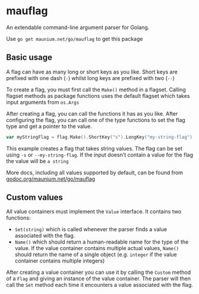 # mauflag
An extendable command-line argument parser for Golang.

Use `go get maunium.net/go/mauflag` to get this package

## Basic usage
A flag can have as many long or short keys as you like. Short keys are prefixed with one dash (`-`) whilst long keys are prefixed with two (`--`)

To create a flag, you must first call the `Make()` method in a flagset. Calling flagset methods as package functions uses the default flagset which takes input arguments from `os.Args`

After creating a flag, you can call the functions it has as you like. After configuring the flag, you can call one of the type functions to set the flag type and get a pointer to the value.

```go
var myStringFlag = flag.Make().ShortKey("s").LongKey("my-string-flag").Default("a string").String()
```
This example creates a flag that takes string values. The flag can be set using `-s` or `--my-string-flag`. If the input doesn't contain a value for the flag the value will be `a string`

More docs, including all values supported by default, can be found from [godoc.org/maunium.net/go/mauflag](https://godoc.org/maunium.net/go/mauflag)

## Custom values
All value containers must implement the `Value` interface. It contains two functions:
* `Set(string)` which is called whenever the parser finds a value associated with the flag.
* `Name()` which should return a human-readable name for the type of the value. If the value container contains multiple actual values, `Name()` should return the name of a single object (e.g. `integer` if the value container contains multiple integers)

After creating a value container you can use it by calling the `Custom` method of a `Flag` and giving an instance of the value container. The parser will then call the `Set` method each time it encounters a value associated with the flag.
